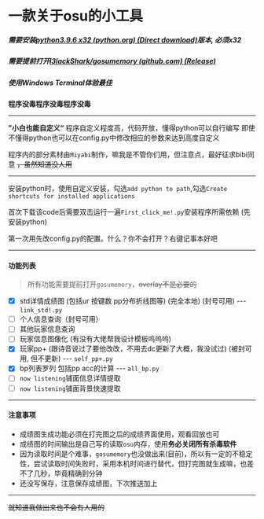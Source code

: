 # 一款关于osu的小工具

##### 需要安装[python3.9.6 x32 (python.org) (Direct download)](https://www.python.org/ftp/python/3.9.6/python-3.9.6.exe)版本, 必须x32

##### 需要提前打开[l3lackShark/gosumemory (github.com) (Release)](https://github.com/l3lackShark/gosumemory/releases/)

##### 使用Windows Terminal体验最佳

**程序没毒程序没毒程序没毒**

---

**”小白也能自定义“**
程序自定义程度高，代码开放，懂得python可以自行编写
即使不懂得python也可以在config.py中修改相应的参数来达到高度自定义
  
程序内的部分素材由`Miyabi`制作，嘛我是不管你们用，但注意点，最好征求bibi同意 ~~，虽然知道没人用~~

---

安装python时，使用自定义安装，勾选`add python to path`,勾选`Create shortcuts for installed applications`

首次下载该code后需要双击运行一遍`First_click_me!.py`安装程序所需依赖 (先安装python)

第一次用先改config.py的配置。什么？你不会打开？右键记事本好吧

---

#### 功能列表

> 所有功能需要提前打开`gosumemory`，~~overlay不是必要的~~

- [x] std详情成绩图 (包括ur 按键数 pp分布折线图等) (完全本地) (封号可用) --- `link_std!.py`
- [ ] 个人信息查询（封号可用）
- [ ] 其他玩家信息查询
- [ ] 玩家信息图像化 (有没有大佬帮我设计模板呜呜呜)
- [x] 玩家pp+ (跟诗音说过了要他改改，不用去dc更新了大概，我没试过) (被封可用, 但不更新) --- `self_pp+.py`
- [x] bp列表罗列 包括pp acc的计算  --- `all_bp.py`
- [ ] `now listening`铺面信息详情提取
- [ ] `now listening`铺面背景快速提取

---

#### 注意事项

* 成绩图生成功能必须在打完图之后的成绩界面使用，观看回放也可
* 成绩图的时间输出是自己写的读取`osu`内存，使用**务必关闭所有杀毒软件**
* 因为读取时间是个难事，`gosumemory`也没做出来(目前)，所以有一定的不稳定性，尝试读取时间失败时，采用本机时间进行替代，但打完图就生成嘛，也差不了几秒，毕竟精确到分钟
* 还没写保存，注意保存成绩图，下次推送加上

---

~~就知道我做出来也不会有人用的~~

